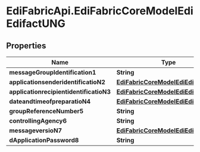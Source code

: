 # EdiFabricApi.EdiFabricCoreModelEdiEdifactUNG

## Properties
Name | Type | Description | Notes
------------ | ------------- | ------------- | -------------
**messageGroupIdentification1** | **String** |  | [optional] 
**applicationsenderidentificatioN2** | [**EdiFabricCoreModelEdiEdifactS006**](EdiFabricCoreModelEdiEdifactS006.md) |  | [optional] 
**applicationrecipientidentificatioN3** | [**EdiFabricCoreModelEdiEdifactS007**](EdiFabricCoreModelEdiEdifactS007.md) |  | [optional] 
**dateandtimeofpreparatioN4** | [**EdiFabricCoreModelEdiEdifactS004**](EdiFabricCoreModelEdiEdifactS004.md) |  | [optional] 
**groupReferenceNumber5** | **String** |  | [optional] 
**controllingAgency6** | **String** |  | [optional] 
**messageversioN7** | [**EdiFabricCoreModelEdiEdifactS008**](EdiFabricCoreModelEdiEdifactS008.md) |  | [optional] 
**dApplicationPassword8** | **String** |  | [optional] 


